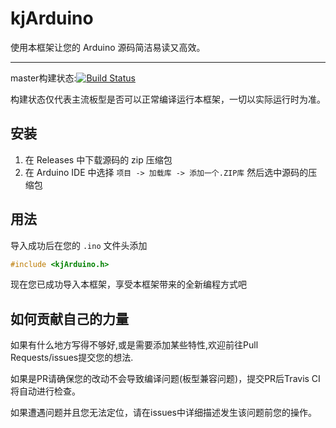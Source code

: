 # kjArduino

使用本框架让您的 Arduino 源码简洁易读又高效。

-----

master构建状态:[![Build Status](https://travis-ci.org/kj415j45/kjArduino.svg?branch=master)](https://travis-ci.org/kj415j45/kjArduino)

构建状态仅代表主流板型是否可以正常编译运行本框架，一切以实际运行时为准。

## 安装

1. 在 Releases 中下载源码的 zip 压缩包
2. 在 Arduino IDE 中选择 `项目 -> 加载库 -> 添加一个.ZIP库` 然后选中源码的压缩包

## 用法

导入成功后在您的 `.ino` 文件头添加
```C++
#include <kjArduino.h>
```
现在您已成功导入本框架，享受本框架带来的全新编程方式吧


## 如何贡献自己的力量

如果有什么地方写得不够好,或是需要添加某些特性,欢迎前往Pull Requests/issues提交您的想法.

如果是PR请确保您的改动不会导致编译问题(板型兼容问题)，提交PR后Travis CI将自动进行检查。

如果遭遇问题并且您无法定位，请在issues中详细描述发生该问题前您的操作。

